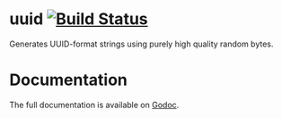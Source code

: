 # uuid [![Build Status](https://travis-ci.org/hashicorp/uuid.svg?branch=master)](https://travis-ci.org/hashicorp/uuid)

Generates UUID-format strings using purely high quality random bytes.

Documentation
=============

The full documentation is available on [Godoc](http://godoc.org/github.com/hashicorp/uuid).
